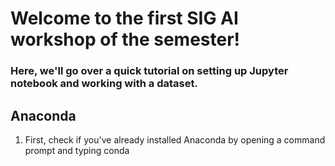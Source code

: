 # Welcome to the first SIG AI workshop of the semester!
### Here, we'll go over a quick tutorial on setting up Jupyter notebook and working with a dataset.

## Anaconda

1. First, check if you've already installed Anaconda by opening a command prompt and typing conda
